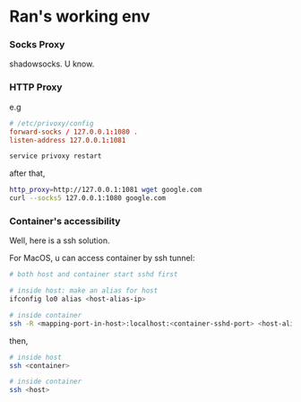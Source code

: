 Ran's working env
===

### Socks Proxy

shadowsocks. U know.

### HTTP Proxy

e.g

```conf
# /etc/privoxy/config
forward-socks / 127.0.0.1:1080 .
listen-address 127.0.0.1:1081
```

```sh
service privoxy restart
```

after that,

```sh
http_proxy=http://127.0.0.1:1081 wget google.com
curl --socks5 127.0.0.1:1080 google.com
```

### Container's accessibility

Well, here is a ssh solution.

For MacOS, u can access container by ssh tunnel:

```sh
# both host and container start sshd first

# inside host: make an alias for host
ifconfig lo0 alias <host-alias-ip>

# inside container
ssh -R <mapping-port-in-host>:localhost:<container-sshd-port> <host-alias-ip>
```

then,

```sh
# inside host
ssh <container>

# inside container
ssh <host>
```